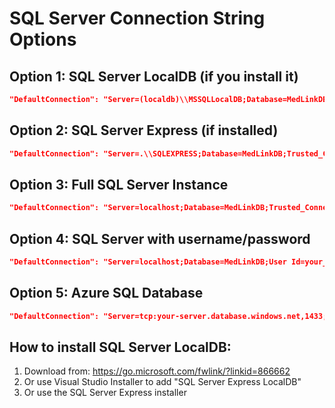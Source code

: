 # SQL Server Connection String Options

## Option 1: SQL Server LocalDB (if you install it)
```json
"DefaultConnection": "Server=(localdb)\\MSSQLLocalDB;Database=MedLinkDB;Trusted_Connection=True;MultipleActiveResultSets=true"
```

## Option 2: SQL Server Express (if installed)
```json
"DefaultConnection": "Server=.\\SQLEXPRESS;Database=MedLinkDB;Trusted_Connection=True;MultipleActiveResultSets=true"
```

## Option 3: Full SQL Server Instance
```json
"DefaultConnection": "Server=localhost;Database=MedLinkDB;Trusted_Connection=True;MultipleActiveResultSets=true"
```

## Option 4: SQL Server with username/password
```json
"DefaultConnection": "Server=localhost;Database=MedLinkDB;User Id=your_username;Password=your_password;MultipleActiveResultSets=true"
```

## Option 5: Azure SQL Database
```json
"DefaultConnection": "Server=tcp:your-server.database.windows.net,1433;Initial Catalog=MedLinkDB;Persist Security Info=False;User ID=your_username;Password=your_password;MultipleActiveResultSets=False;Encrypt=True;TrustServerCertificate=False;Connection Timeout=30;"
```

## How to install SQL Server LocalDB:
1. Download from: https://go.microsoft.com/fwlink/?linkid=866662
2. Or use Visual Studio Installer to add "SQL Server Express LocalDB"
3. Or use the SQL Server Express installer
